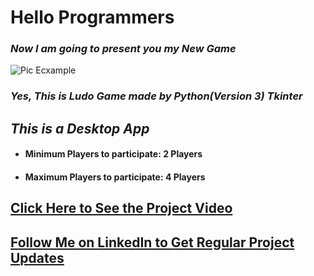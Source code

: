 # Hello Programmers  

###     _Now I am going to present you my New Game_ 

![Pic Ecxample](https://1.bp.blogspot.com/-Cda51ZpZEZs/X88bYBXUBMI/AAAAAAAAAr8/jSEVa5dstWUKfb0aEzUtoJS13mEotSSIACLcBGAsYHQ/w945-h600-p-k-no-nu/ludo_board.png)

###  _Yes, This is Ludo Game made by Python(Version 3) Tkinter_


## _This is a Desktop App_
- #### Minimum Players to participate: 2 Players
- #### Maximum Players to participate: 4 Players



## [Click Here to See the Project Video](https://youtu.be/K6LHcfr1HMQ "LCO")

## [Follow Me on LinkedIn to Get Regular Project Updates](https://youtu.be/K6LHcfr1HMQ "LCO")




